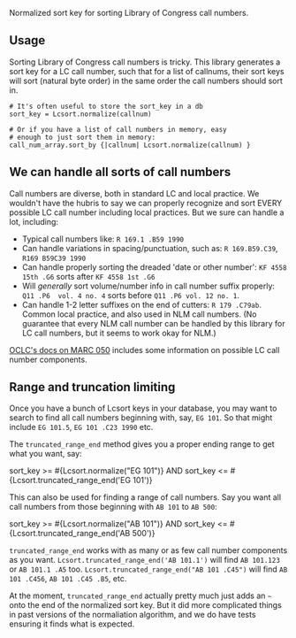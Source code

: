 Normalized sort key for sorting Library of Congress call numbers. 

## Usage

Sorting Library of Congress call numbers is tricky. This library generates
a sort key for a LC call number, such that for a list of callnums, their
sort keys will sort (natural byte order) in the same order the call
numbers should sort in. 

    # It's often useful to store the sort_key in a db
    sort_key = Lcsort.normalize(callnum)

    # Or if you have a list of call numbers in memory, easy
    # enough to just sort them in memory:
    call_num_array.sort_by {|callnum| Lcsort.normalize(callnum) }

## We can handle all sorts of call numbers

Call numbers are diverse, both in standard LC and local practice.
We wouldn't have the hubris to say we can properly recognize and sort
EVERY possible LC call number including local practices. But we sure
can handle a lot, including:

* Typical call numbers like:  `R 169.1 .B59 1990`
* Can handle variations in spacing/punctuation, such as: `R 169.B59.C39`, `R169 B59C39 1990`
* Can handle properly sorting the dreaded 'date or other number': `KF 4558 15th .G6` sorts after `KF 4558 1st .G6`
* Will _generally_ sort volume/number info in call number suffix properly: `Q11 .P6  vol. 4 no. 4` sorts before `Q11 .P6 vol. 12 no. 1`. 
* Can handle 1-2 letter suffixes on the end of cutters: `R 179 .C79ab`.  Common local practice, and also used in NLM call numbers. (No guarantee that every NLM call number can be handled by this library for LC call numbers, but it seems to work okay for NLM.)
 

[OCLC's docs on MARC 050](http://www.oclc.org/bibformats/en/0xx/050.html) includes some information on possible LC call number components. 

## Range and truncation limiting

Once you have a bunch of Lcsort keys in your database, you may want to search
to find all call numbers beginning with, say, `EG 101`.  So that might include `EG 101.5`, `EG 101 .C23 1990` etc.

The `truncated_range_end` method gives you a proper ending range to get what you want, say:

   sort_key >= #{Lcsort.normalize("EG 101")} AND sort_key <= #{Lcsort.truncated_range_end('EG 101')}

This can also be used for finding a range of call numbers. Say you want all call numbers
from those beginning with `AB 101` to `AB 500`:

   sort_key >= #{Lcsort.normalize("AB 101")} AND sort_key <= #{Lcsort.truncated_range_end('AB 500')}

`truncated_range_end` works with as many or as few call number components as you want. `Lcsort.truncated_range_end('AB 101.1')` will find `AB 101.123` or `AB 101.1 .A5` too. `Lcsort.truncated_range_end("AB 101 .C45")` will find `AB 101 .C456`, `AB 101 .C45 .B5`, etc. 

At the moment, `truncated_range_end` actually pretty much just adds an `~` onto the end
of the normalized sort key. But it did more complicated things in past versions of
the normaliation algorithm, and we do have tests ensuring it finds what is expected. 